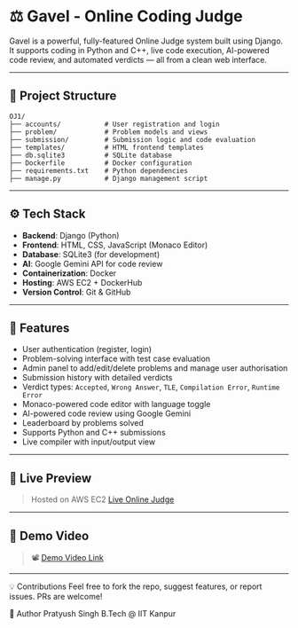 # ⚖️ Gavel - Online Coding Judge

Gavel is a powerful, fully-featured Online Judge system built using Django. It supports coding in Python and C++, live code execution, AI-powered code review, and automated verdicts — all from a clean web interface.

---

## 📁 Project Structure
```text
OJ1/
├── accounts/           # User registration and login
├── problem/            # Problem models and views
├── submission/         # Submission logic and code evaluation
├── templates/          # HTML frontend templates
├── db.sqlite3          # SQLite database
├── Dockerfile          # Docker configuration
├── requirements.txt    # Python dependencies
├── manage.py           # Django management script
```

---

## ⚙️ Tech Stack

- **Backend**: Django (Python)
- **Frontend**: HTML, CSS, JavaScript (Monaco Editor)
- **Database**: SQLite3 (for development)
- **AI**: Google Gemini API for code review
- **Containerization**: Docker
- **Hosting**: AWS EC2 + DockerHub
- **Version Control**: Git & GitHub

---

## 🚀 Features

-  User authentication (register, login)
-  Problem-solving interface with test case evaluation
-  Admin panel to add/edit/delete problems and manage user authorisation
-  Submission history with detailed verdicts
-  Verdict types: `Accepted`, `Wrong Answer`, `TLE`, `Compilation Error`, `Runtime Error`
-  Monaco-powered code editor with language toggle
-  AI-powered code review using Google Gemini
-  Leaderboard by problems solved
-  Supports Python and C++ submissions
-  Live compiler with input/output view

---

## 🔗 Live Preview

>  Hosted on AWS EC2
>  [Live Online Judge](http://13.234.76.251:8000)

---

## 🎥 Demo Video
> 📽️ [Demo Video Link](https://drive.google.com/file/d/1SAB04f_7AeEsIglBbemi3V-FAVJD0H-q/view?usp=drive_link)

---
💡 Contributions
Feel free to fork the repo, suggest features, or report issues. PRs are welcome!

👤 Author
Pratyush Singh
B.Tech @ IIT Kanpur

